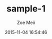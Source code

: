 ---
layout: project
title:  sample-1
date:   2015-11-04 16:54:46
author: Zoe Meii
categories:
- work
img: sample-4.jpg
subjects: sketchbook digital
---